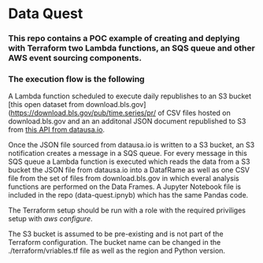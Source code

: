 # Data Quest

### This repo contains a POC example of creating and deplying with Terraform two Lambda functions, an SQS queue and other AWS event sourcing components.

### The execution flow is the following

A Lambda function scheduled to execute daily republishes to an S3 bucket [this open dataset from download.bls.gov](https://download.bls.gov/pub/time.series/pr/ of CSV files hosted on download.bls.gov and an an additonal JSON document republished to S3 from [this API from datausa.io](https://datausa.io/api/data?drilldowns=Nation&measures=Population).

Once the JSON file sourced from datausa.io is written to a S3 bucket, an S3 notification creates a message in a SQS queue.  For every message in this SQS queue a Lambda function is executed which reads the data from a S3 bucket the JSON file from datausa.io into a DatafRame as well as one CSV file from the set of files from download.bls.gov in which everal analysis functions are performed on the Data Frames.  A Jupyter Notebook file is included in the repo (data-quest.ipnyb) which has the same Pandas code.

The Terraform setup should be run with a role with the required priviliges setup with _aws configure_.  

The S3 bucket is assumed to be pre-existing and is not part of the Terraform configuration.  The bucket name can be changed in the ./terraform/vriables.tf file as well as the region and Python version.
